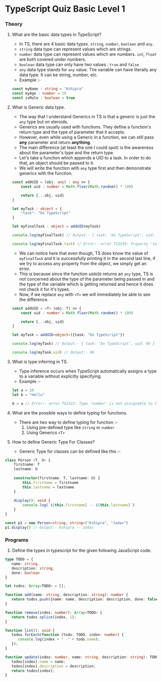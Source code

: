 # TypeScript Quiz Basic Level 1

### Theory

1. What are the basic data types in TypeScript?
   * In TS, there are 4 basic data types. `string`, `number`, `boolean` and `any`.
   * `string` data type can represent values which are strings.
   * `number` data type can represent values which are numbers. `int`, `float` are both covered under numbers.
   * `boolean` data type can only have two values : `true` and `false`
   * `any` data type stands for `any` value. The variable can have literally any data type. It can be string, number, etc.
   * Example :- 
    ```ts
    const myName : string = "Kshipra"
    const myAge : number = 19
    const isMale : boolean = true
    ```
2. What is Generic data type.
   * The way that I understand Generics in TS is that a generic is just the `any` type but on steroids.
   * Generics are usually used with functions. They define a function's return type and the type of parameter that it accepts.
   * However, even while using a Generic in a function, we can still pass __any__ parameter and return __anything__. 
   * The main difference (at least the one I could spot) is the awareness about the parameter's type and the return type.
   * Let's take a function which appends a UID to a task. In order to do that, an object should be passed to it.
   * We will write the function with `any` type first and then demonstrate generics with the function.
   ```ts
   const addUID = (obj: any) : any => {
       const uid : number = Math.floor(Math.random() * 100)
   
       return {...obj, uid}
   }
   
   let myTask : object = {
       "task": "Do TypeScript"
   }
   
   let myFinalTask : object = addUID(myTask)
   
   console.log(myFinalTask) // Output:- { task: 'Do TypeScript', uid: 15 }
   
   console.log(myFinalTask.task) // Error:- error TS2339: Property 'task' does not exist on type 'object'.
   ```  
   * We can notice here that even though, TS does know the value of `myFinalTask` and it is successfully printing it in the second last line, if we try to access any property from the object, we simply get an error. 
   * This is because since the function `addUID` returns an `any` type, TS is not concerned about the type of the parameter being passed in and the type of the variable which is getting returned and hence it does not check it for it's types.
   * Now, if we replace `any` with `<T>` we will immediately be able to see the difference.
   ```ts
   const addUID = <T> (obj: T) => {
       const uid : number = Math.floor(Math.random() * 100)
   
       return {...obj, uid}
   }
   
   let myTask = addUID<object>({task: "Do TypeScript"})
   
   console.log(myTask) // Output:- { task: 'Do TypeScript', uid: 96 }
   
   console.log(myTask.uid) // Output:- 96
   ```

3. What is type inferring in TS.
   * Type inference occurs when TypeScript automatically assigns a type to a variable without explicitly specifying.
   * Example :-
   ```ts
   let a = 10
   let b = "Hello"
   
   b = a // Error:- error TS2322: Type 'number' is not assignable to type 'string'.
   ```

4. What are the possible ways to define typing for functions.
   * There are two way to define typing for function :-
     1. Using pre-defined type like `string` or `number`
     2. Using Generics `<T>`

5. How to define Generic Type For Classes?
   * Generic Type for classes can be defined like this :- 
```ts
class Person <T, U> {
    firstname: T
    lastname: U
    
    constructor(firstname: T, lastname: U) {
        this.firstname = firstname
        this.lastname = lastname
    }
    
    display(): void {
        console.log(`${this.firstname} -- ${this.lastname}`)
    }
}

const p1 = new Person<string, string>("Kshipra", "Jadav")
p1.display() // Output:- Kshipra -- Jadav
```



### Programs

1. Define the types in typescript for the given following JavaScript code.
```ts
type TODO = {
   name: string,
   description: string,
   done: boolean
}

let todos: Array<TODO> = [];

function add(name: string, description: string): number {
   return todos.push({name: name, description: description, done: false});
}

function remove(index: number): Array<TODO> {
   return todos.splice(index, 1);
}

function list(): void {
   todos.forEach(function (todo: TODO, index: number) {
      console.log(index + " -" + todo.name);
   });
}

function update(index: number, name: string, description: string): TODO {
   todos[index].name = name;
   todos[index].description = description;
   return todos[index];
}
```